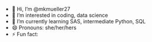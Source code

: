 - 👋 Hi, I’m @mkmueller27
- 👀 I’m interested in coding, data science
- 🌱 I’m currently learning SAS, intermediate Python, SQL
- 😄 Pronouns: she/her/hers
- ⚡ Fun fact:

<!---
mkmueller27/mkmueller27 is a ✨ special ✨ repository because its `README.md` (this file) appears on your GitHub profile.
You can click the Preview link to take a look at your changes.
--->
